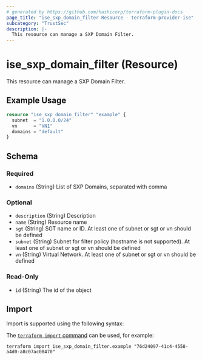 ```yaml
---
# generated by https://github.com/hashicorp/terraform-plugin-docs
page_title: "ise_sxp_domain_filter Resource - terraform-provider-ise"
subcategory: "TrustSec"
description: |-
  This resource can manage a SXP Domain Filter.
---
```


# ise_sxp_domain_filter (Resource)

This resource can manage a SXP Domain Filter.

## Example Usage

```terraform
resource "ise_sxp_domain_filter" "example" {
  subnet  = "1.0.0.0/24"
  vn      = "VN1"
  domains = "default"
}
```

<!-- schema generated by tfplugindocs -->
## Schema

### Required

- `domains` (String) List of SXP Domains, separated with comma

### Optional

- `description` (String) Description
- `name` (String) Resource name
- `sgt` (String) SGT name or ID. At least one of subnet or sgt or vn should be defined
- `subnet` (String) Subnet for filter policy (hostname is not supported). At least one of subnet or sgt or vn should be defined
- `vn` (String) Virtual Network. At least one of subnet or sgt or vn should be defined

### Read-Only

- `id` (String) The id of the object

## Import

Import is supported using the following syntax:

The [`terraform import` command](https://developer.hashicorp.com/terraform/cli/commands/import) can be used, for example:

```shell
terraform import ise_sxp_domain_filter.example "76d24097-41c4-4558-a4d0-a8c07ac08470"
```
